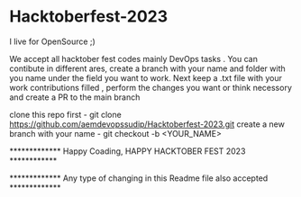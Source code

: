 # Hacktoberfest-2023

I live for OpenSource ;)

We accept all hacktober fest codes mainly DevOps tasks . You can contibute in different ares, create a branch with your name and folder with you name under the field you want to work. Next keep a .txt file with your work contributions filled , perform the changes you want or think necessory and create a PR to the main branch

clone this repo first - git clone https://github.com/aemdevopssudip/Hacktoberfest-2023.git
create a new branch with your name - git checkout -b <YOUR_NAME>

************* Happy Coading, HAPPY HACKTOBER FEST 2023 ************ 

************* Any type of changing in this Readme file also accepted *************
